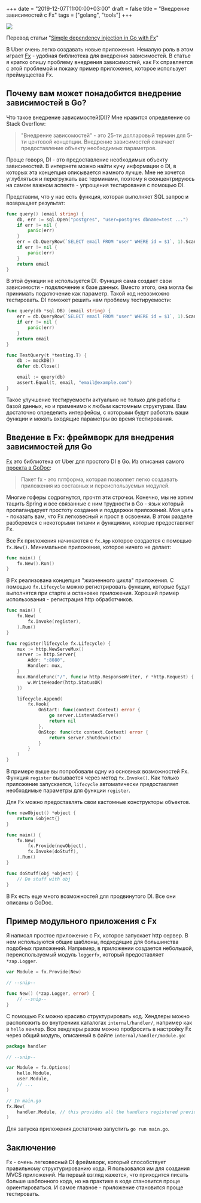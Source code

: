 +++
date = "2019-12-07T11:00:00+03:00"
draft = false
title = "Внедрение зависимостей с Fx"
tags = ["golang", "tools"]
+++

![](/img/di/main.png)

Перевод статьи "[Simple dependency injection in Go with Fx](https://blog.huyage.dev/posts/simple-dependency-injection-in-go/)"

В Uber очень легко создавать новые приложения. Немалую роль в этом играет [Fx](https://github.com/uber-go/fx) - удобная библиотека для внедрения зависимостей. В статье я кратко опишу проблему внедрения зависимостей, как Fx справляется с этой проблемой и покажу пример приложения, которое использует преймущества Fx.

<!--more-->

## Почему вам может понадобится внедрение зависимостей в Go?

Что такое внедрение зависимостей(DI)? Мне нравится определение со Stack Overflow:

> "Внедрение зависомостей" - это 25-ти долларовый термин для 5-ти центовой концепции. Внедрение зависимостей означает предоставление объекту необходимых параметров.

Проще говоря, DI - это предоставление необходимых объекту зависимостей. В интернете можно найти кучу информации о DI, в которых эта концепция описывается намного лучше. Мне не хочется углубляться и перегружать вас терминами, поэтому я сконцентрируюсь на самом важном аспекте - упрощения тестирования с помощью DI.

Представим, что у нас есть функция, которая выполняет SQL запрос и возвращает результат:

```go
func query() (email string) {
    db, err := sql.Open("postgres", "user=postgres dbname=test ...")
    if err != nil {
        panic(err)
    }
    err = db.QueryRow(`SELECT email FROM "user" WHERE id = $1`, 1).Scan(&email)
    if err != nil {
        panic(err)
    }
    return email
}
```

В этой функции не используется DI. Функция сама создает свои зависимости - подключение к базе данных. Вместо этого, она могла бы принимать подключение как параметр. Такой код невозможно тестировать. DI поможет решить нам проблему тестируемости:

```go
func query(db *sql.DB) (email string) {
    err = db.QueryRow(`SELECT email FROM "user" WHERE id = $1`, 1).Scan(&email)
    if err != nil {
        panic(err)
    }
    return email
}

func TestQuery(t *testing.T) {
    db := mockDB()
    defer db.Close()

    email := query(db)
    assert.Equal(t, email, "email@example.com")
}
```

Такое улучшение тестируемости актуально не только для работы с базой данных, но и применимо к любым кастомным структурам. Вам достаточно определить интерфейсы, с которыми будут работать ваши функции и мокать входящие параметры во время тестирования.

## Введение в Fx: фреймворк для внедрения зависимостей для Go

[Fx](https://blog.huyage.dev/posts/simple-dependency-injection-in-go/github.com/uber-go/fx) это библиотека от Uber для простого DI в Go. Из описания самого [проекта в GoDoc](https://godoc.org/go.uber.org/fx):

> Пакет fx - это плтформа, которая позволяет легко создавать приложения из составных и переиспользуемых модулей.

Многие гоферы содрогнутся, прочтя эти строчки. Конечно, мы не хотим тащить Spring и все связанные с ним трудности в Go - язык который пропагандирует простоту создания и поддержки приложений. Моя цель - показать вам, что Fx легковесный и прост в освоении. В этом разделе разберемся с некоторыми типами и функциями, которые предоставляет Fx.

Все Fx приложения начинаются с `fx.App` которое создается с помощью `fx.New()`. Минимальное приложение, которое ничего не делает:

```go
func main() {
    fx.New().Run()
}
```

В Fx реализована концепция "жизненного цикла" приложения. С помощью `fx.Lifecycle` можно регистрировать функции, которые будут выполнятся при старте и остановке приложения. Хороший пример использования - регистрация http обработчиков.

```go
func main() {
    fx.New(
        fx.Invoke(register),
    ).Run()
}

func register(lifecycle fx.Lifecycle) {
    mux := http.NewServeMux()
    server := http.Server{
        Addr: ":8080",
        Handler: mux,
    }
    mux.HandleFunc("/", func(w http.ResponseWriter, r *http.Request) {
        w.WriteHeader(http.StatusOK)
    })

    lifecycle.Append(
        fx.Hook{
            OnStart: func(context.Context) error {
                go server.ListenAndServe()
                return nil
            },
            OnStop: func(ctx context.Context) error {
                return server.Shutdown(ctx)
            }
        }
    )
}
```

В примере выше вы попробовали одну из основных возможностей Fx. Функция `register` вызывается через метод `fx.Invoke()`. Как только приложение запускается, `lifecycle` автоматически предоставляет необходимые параметры для функции `register`. 

Для Fx можно предоставлять свои кастомные конструкторы объектов.

```go
func newObject() *object {
    return &object{}
}

func main() {
    fx.New(
        fx.Provide(newObject),
        fx.Invoke(doStuff),
    ).Run()
}

func doStuff(obj *object) {
    // Do stuff with obj
}
```

В Fx есть еще много возможностей для продвинутого DI. Все они описаны в GoDoc.

## Пример модульного приложения с Fx

Я написал простое приложение с Fx, которое запускает http сервер. В нем используются общие шаблоны, подходящие для большинства подобных приложений. Например, в приложении создается небольшой, переиспользуемый модуль `loggerfx`, который предоставляет `*zap.Logger`.

```go
var Module = fx.Provide(New)

// --snip--

func New() (*zap.Logger, error) {
    // --snip--
}
```

С помощью Fx можно красиво структурировать код. Хендлеры можно расположить во внутрениих каталогах `internal/handler/`, например как в `hello` хенлер. Все хендлеры разом можно пробросить в настройку Fx через общий модуль, описанный в файле `internal/handler/module.go`:

```go
package handler

// --snip--

var Module = fx.Options(
    hello.Module,
    user.Module,
    // ...
)

// In main.go
fx.New(
    handler.Module, // this provides all the handlers registered previously
)
```

Для запуска приложения достаточно запустить `go run main.go`.

## Заключение

Fx - очень легковесный DI фреймворк, который способствует правильному структурированию кода. Я пользовался им для создания MVCS приложений. На первый взгляд кажется, что приходится писать больше шаблонного кода, но на практике в коде становится проще ориентироваться. И самое главное - приложение становится проще тестировать.